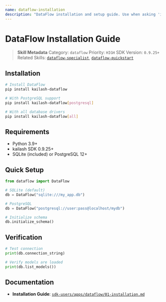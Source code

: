 ```yaml
---
name: dataflow-installation
description: "DataFlow installation and setup guide. Use when asking 'install dataflow', 'dataflow setup', or 'dataflow requirements'."
---
```


# DataFlow Installation Guide

> **Skill Metadata**
> Category: `dataflow`
> Priority: `HIGH`
> SDK Version: `0.9.25+`
> Related Skills: [`dataflow-specialist`](dataflow-specialist.md), [`dataflow-quickstart`](dataflow-quickstart.md)

## Installation

```bash
# Install DataFlow
pip install kailash-dataflow

# With PostgreSQL support
pip install kailash-dataflow[postgresql]

# With all database drivers
pip install kailash-dataflow[all]
```

## Requirements

- Python 3.9+
- kailash SDK 0.9.25+
- SQLite (included) or PostgreSQL 12+

## Quick Setup

```python
from dataflow import DataFlow

# SQLite (default)
db = DataFlow("sqlite:///my_app.db")

# PostgreSQL
db = DataFlow("postgresql://user:pass@localhost/mydb")

# Initialize schema
db.initialize_schema()
```

## Verification

```python
# Test connection
print(db.connection_string)

# Verify models are loaded
print(db.list_models())
```

## Documentation

- **Installation Guide**: [`sdk-users/apps/dataflow/01-installation.md`](../../../../sdk-users/apps/dataflow/01-installation.md)

<!-- Trigger Keywords: install dataflow, dataflow setup, dataflow requirements, dataflow installation -->
